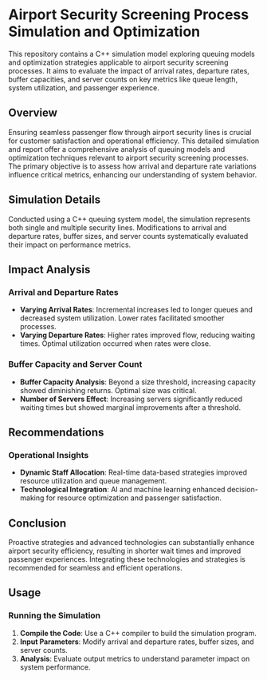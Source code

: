 # Airport Security Screening Process Simulation and Optimization

This repository contains a C++ simulation model exploring queuing models and optimization strategies applicable to airport security screening processes. It aims to evaluate the impact of arrival rates, departure rates, buffer capacities, and server counts on key metrics like queue length, system utilization, and passenger experience.

## Overview

Ensuring seamless passenger flow through airport security lines is crucial for customer satisfaction and operational efficiency. This detailed simulation and report offer a comprehensive analysis of queuing models and optimization techniques relevant to airport security screening processes. The primary objective is to assess how arrival and departure rate variations influence critical metrics, enhancing our understanding of system behavior.

## Simulation Details

Conducted using a C++ queuing system model, the simulation represents both single and multiple security lines. Modifications to arrival and departure rates, buffer sizes, and server counts systematically evaluated their impact on performance metrics.

## Impact Analysis

### Arrival and Departure Rates

- **Varying Arrival Rates**: Incremental increases led to longer queues and decreased system utilization. Lower rates facilitated smoother processes.
- **Varying Departure Rates**: Higher rates improved flow, reducing waiting times. Optimal utilization occurred when rates were close.

### Buffer Capacity and Server Count

- **Buffer Capacity Analysis**: Beyond a size threshold, increasing capacity showed diminishing returns. Optimal size was critical.
- **Number of Servers Effect**: Increasing servers significantly reduced waiting times but showed marginal improvements after a threshold.

## Recommendations

### Operational Insights

- **Dynamic Staff Allocation**: Real-time data-based strategies improved resource utilization and queue management.
- **Technological Integration**: AI and machine learning enhanced decision-making for resource optimization and passenger satisfaction.

## Conclusion

Proactive strategies and advanced technologies can substantially enhance airport security efficiency, resulting in shorter wait times and improved passenger experiences. Integrating these technologies and strategies is recommended for seamless and efficient operations.

## Usage

### Running the Simulation

1. **Compile the Code**: Use a C++ compiler to build the simulation program.
2. **Input Parameters**: Modify arrival and departure rates, buffer sizes, and server counts.
3. **Analysis**: Evaluate output metrics to understand parameter impact on system performance.

